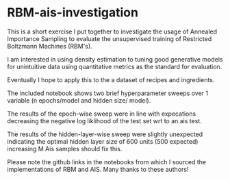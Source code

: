 # RBM-ais-investigation
This is a short exercise I put together to investigate the usage of Annealed Importance Sampling to evaluate the unsupervised training of 
Restricted Boltzmann Machines (RBM's).

I am interested in using density estimation to tuning good generative models for unintuitive data using quantitative metrics as the standard
for evaluation. 

Eventually I hope to apply this to the a dataset of recipes and ingredients.

The included notebook shows two brief hyperparameter sweeps over 1 variable (n epochs/model and hidden size/ model).

The results of the epoch-wise sweep were in line with expecations decreasing the negative log liklihood of the test set wrt to an ais test.

The results of the hidden-layer-wise sweep were slightly unexpected indicating the optimal hidden layer size of 600 units (500 expected) increasing
M Ais samples should fix this.

Please note the github links in the notebooks from which I sourced the implementations of RBM and AIS. Many thanks to these authors!
